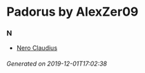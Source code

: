# Padorus by AlexZer09

### N
* [Nero Claudius](https://github.com/shadow578/Project-Padoru/blob/master/table-of-contents/characters/NeroClaudius.md)

###### Generated on 2019-12-01T17:02:38
